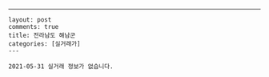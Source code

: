 ---
    layout: post
    comments: true
    title: 전라남도 해남군
    categories: [실거래가]
    ---

    2021-05-31 실거래 정보가 없습니다.

    